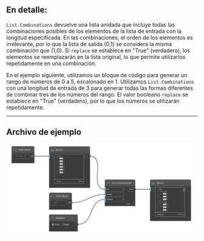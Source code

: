## En detalle:
`List.Combinations` devuelve una lista anidada que incluye todas las combinaciones posibles de los elementos de la lista de entrada con la longitud especificada. En las combinaciones, el orden de los elementos es irrelevante, por lo que la lista de salida (0,1) se considera la misma combinación que (1,0). Si `replace` se establece en "True" (verdadero), los elementos se reemplazarán en la lista original, lo que permite utilizarlos repetidamente en una combinación.

En el ejemplo siguiente, utilizamos un bloque de código para generar un rango de números de 0 a 5, escalonado en 1. Utilizamos `List.Combinations` con una longitud de entrada de 3 para generar todas las formas diferentes de combinar tres de los números del rango. El valor booleano `replace` se establece en "True" (verdadero), por lo que los números se utilizarán repetidamente.
___
## Archivo de ejemplo

![List.Combinations](./DSCore.List.Combinations_img.jpg)
